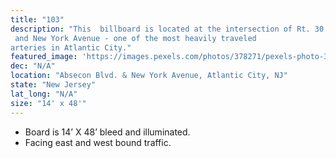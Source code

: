 ```yaml
---
title: "103"
description: "This  billboard is located at the intersection of Rt. 30 ( Absecon Blvd.) 
 and New York Avenue - one of the most heavily traveled 
arteries in Atlantic City."
featured_image: 'https://images.pexels.com/photos/378271/pexels-photo-378271.jpeg?auto=compress&cs=tinysrgb&dpr=2&h=650&w=940'
dec: "N/A"
location: "Absecon Blvd. & New York Avenue, Atlantic City, NJ"
state: "New Jersey"
lat_long: "N/A"
size: "14' x 48'"
---
```

* Board is 14’ X 48’ bleed and illuminated.
* Facing east and west bound traffic.